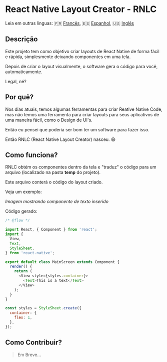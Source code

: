 # React Native Layout Creator - RNLC

Leia em outras línguas: :fr: [Francês](), :es: [Espanhol](), :us: [Inglês]()

## Descrição

Este projeto tem como objetivo criar layouts de React Native de forma fácil e rápida, simplesmente deixando componentes em uma tela.

Depois de criar o layout visualmente, o software gera o código para você, automaticamente.

Legal, né?

## Por quê?

Nos dias atuais, temos algumas ferramentas para criar Reative Native Code, mas não temos uma ferramenta para criar layouts para seus aplicativos de uma maneira fácil, como o Design de UI's.

Então eu pensei que poderia ser bom ter um software para fazer isso.

Então RNLC (React Native Layout Creator) nasceu. :smiley:

## Como funciona?

RNLC obtém os componentes dentro da tela e "traduz" o código para um arquivo (localizado na pasta **temp** do projeto).

Este arquivo conterá o código do layout criado.

Veja um exemplo:

*Imagem mostrando componente de texto inserido*

Código gerado:

```javascript
/* @flow */

import React, { Component } from 'react';
import {
  View,
  Text,
  StyleSheet,
} from 'react-native';

export default class MainScreen extends Component {
  render() {
    return (
      <View style={styles.container}>
        <Text>This is a text</Text>
      </View>
    );
  }
}

const styles = StyleSheet.create({
  container: {
    flex: 1,
  },
});
```

## Como Contribuir?

> Em Breve...
